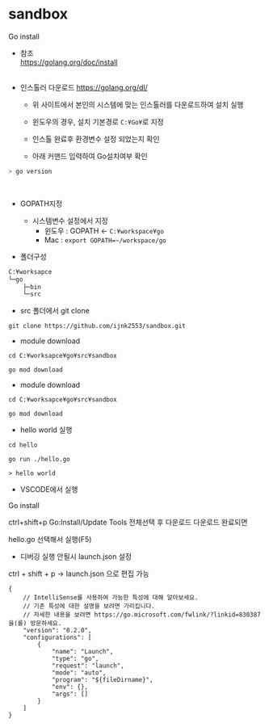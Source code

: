 # sandbox

Go install

* 참조  
https://golang.org/doc/install  
&nbsp;
* 인스톨러 다운로드
https://golang.org/dl/

   - 위 사이트에서 본인의 시스템에 맞는 인스톨러를 다운로드하여 설치 실행

   - 윈도우의 경우, 설치 기본경로 `C:¥Go¥`로 지정

   - 인스톨 완료후 환경변수 설정 되었는지 확인

   - 아래 커맨드 입력하여 Go설치여부 확인

``` bash
> go version
```
&nbsp;
* GOPATH지정 

   - 시스템변수 설정에서 지정
     * 윈도우 : GOPATH <- `C:¥workspace¥go`
     * Mac : `export GOPATH=~/workspace/go`


* 폴더구성
``` cmd
C:¥worksapce
└─go
    ├─bin
    └─src
```
* src 폴더에서 git clone
```
git clone https://github.com/ijnk2553/sandbox.git
```
* module download
&nbsp;
```
cd C:¥worksapce¥go¥src¥sandbox

go mod download 
```

* module download
&nbsp;
```
cd C:¥worksapce¥go¥src¥sandbox

go mod download 
```

* hello world 실행
&nbsp;
```
cd hello

go run ./hello.go 

> hello world
```

* VSCODE에서 실행

Go install

ctrl+shift+p
Go:Install/Update Tools
전체선택 후 다운로드
다운로드 완료되면

hello.go 선택해서 실행(F5)

* 디버깅 실행 안될시 launch.json 설정

ctrl + shift + p -> launch.json 으로 편집 가능

```
{
    // IntelliSense를 사용하여 가능한 특성에 대해 알아보세요.
    // 기존 특성에 대한 설명을 보려면 가리킵니다.
    // 자세한 내용을 보려면 https://go.microsoft.com/fwlink/?linkid=830387을(를) 방문하세요.
    "version": "0.2.0",
    "configurations": [
        {
            "name": "Launch",
            "type": "go",
            "request": "launch",
            "mode": "auto",
            "program": "${fileDirname}",
            "env": {},
            "args": []
        }
    ]
}
```
